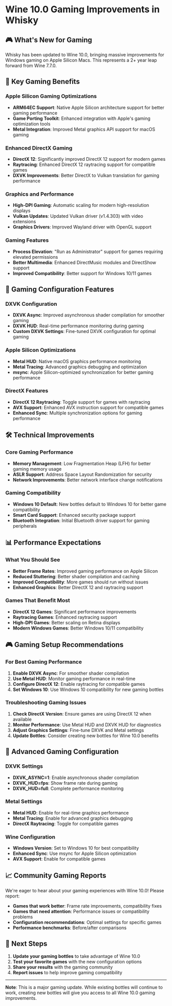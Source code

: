 # Wine 10.0 Gaming Improvements in Whisky

## 🎮 What's New for Gaming

Whisky has been updated to Wine 10.0, bringing massive improvements for Windows gaming on Apple Silicon Macs. This represents a 2+ year leap forward from Wine 7.7.0.

## 🚀 Key Gaming Benefits

### **Apple Silicon Gaming Optimizations**
- **ARM64EC Support**: Native Apple Silicon architecture support for better gaming performance
- **Game Porting Toolkit**: Enhanced integration with Apple's gaming optimization tools
- **Metal Integration**: Improved Metal graphics API support for macOS gaming

### **Enhanced DirectX Gaming**
- **DirectX 12**: Significantly improved DirectX 12 support for modern games
- **Raytracing**: Enhanced DirectX 12 raytracing support for compatible games
- **DXVK Improvements**: Better DirectX to Vulkan translation for gaming performance

### **Graphics and Performance**
- **High-DPI Gaming**: Automatic scaling for modern high-resolution displays
- **Vulkan Updates**: Updated Vulkan driver (v1.4.303) with video extensions
- **Graphics Drivers**: Improved Wayland driver with OpenGL support

### **Gaming Features**
- **Process Elevation**: "Run as Administrator" support for games requiring elevated permissions
- **Better Multimedia**: Enhanced DirectMusic modules and DirectShow support
- **Improved Compatibility**: Better support for Windows 10/11 games

## 🎯 Gaming Configuration Features

### **DXVK Configuration**
- **DXVK Async**: Improved asynchronous shader compilation for smoother gaming
- **DXVK HUD**: Real-time performance monitoring during gaming
- **Custom DXVK Settings**: Fine-tuned DXVK configuration for optimal gaming

### **Apple Silicon Optimizations**
- **Metal HUD**: Native macOS graphics performance monitoring
- **Metal Tracing**: Advanced graphics debugging and optimization
- **msync**: Apple Silicon-optimized synchronization for better gaming performance

### **DirectX Features**
- **DirectX 12 Raytracing**: Toggle support for games with raytracing
- **AVX Support**: Enhanced AVX instruction support for compatible games
- **Enhanced Sync**: Multiple synchronization options for gaming performance

## 🛠️ Technical Improvements

### **Core Gaming Performance**
- **Memory Management**: Low Fragmentation Heap (LFH) for better gaming memory usage
- **ASLR Support**: Address Space Layout Randomization for security
- **Network Improvements**: Better network interface change notifications

### **Gaming Compatibility**
- **Windows 10 Default**: New bottles default to Windows 10 for better game compatibility
- **Smart Card Support**: Enhanced security package support
- **Bluetooth Integration**: Initial Bluetooth driver support for gaming peripherals

## 📊 Performance Expectations

### **What You Should See**
- **Better Frame Rates**: Improved gaming performance on Apple Silicon
- **Reduced Stuttering**: Better shader compilation and caching
- **Improved Compatibility**: More games should run without issues
- **Enhanced Graphics**: Better DirectX 12 and raytracing support

### **Games That Benefit Most**
- **DirectX 12 Games**: Significant performance improvements
- **Raytracing Games**: Enhanced raytracing support
- **High-DPI Games**: Better scaling on Retina displays
- **Modern Windows Games**: Better Windows 10/11 compatibility

## 🎮 Gaming Setup Recommendations

### **For Best Gaming Performance**
1. **Enable DXVK Async**: For smoother shader compilation
2. **Use Metal HUD**: Monitor gaming performance in real-time
3. **Configure DirectX 12**: Enable raytracing for compatible games
4. **Set Windows 10**: Use Windows 10 compatibility for new gaming bottles

### **Troubleshooting Gaming Issues**
1. **Check DirectX Version**: Ensure games are using DirectX 12 when available
2. **Monitor Performance**: Use Metal HUD and DXVK HUD for diagnostics
3. **Adjust Graphics Settings**: Fine-tune DXVK and Metal settings
4. **Update Bottles**: Consider creating new bottles for Wine 10.0 benefits

## 🔧 Advanced Gaming Configuration

### **DXVK Settings**
- **DXVK_ASYNC=1**: Enable asynchronous shader compilation
- **DXVK_HUD=fps**: Show frame rate during gaming
- **DXVK_HUD=full**: Complete performance monitoring

### **Metal Settings**
- **Metal HUD**: Enable for real-time graphics performance
- **Metal Tracing**: Enable for advanced graphics debugging
- **DirectX Raytracing**: Toggle for compatible games

### **Wine Configuration**
- **Windows Version**: Set to Windows 10 for best compatibility
- **Enhanced Sync**: Use msync for Apple Silicon optimization
- **AVX Support**: Enable for compatible games

## 📈 Community Gaming Reports

We're eager to hear about your gaming experiences with Wine 10.0! Please report:
- **Games that work better**: Frame rate improvements, compatibility fixes
- **Games that need attention**: Performance issues or compatibility problems
- **Configuration recommendations**: Optimal settings for specific games
- **Performance benchmarks**: Before/after comparisons

## 🎯 Next Steps

1. **Update your gaming bottles** to take advantage of Wine 10.0
2. **Test your favorite games** with the new configuration options
3. **Share your results** with the gaming community
4. **Report issues** to help improve gaming compatibility

---

**Note**: This is a major gaming update. While existing bottles will continue to work, creating new bottles will give you access to all Wine 10.0 gaming improvements.